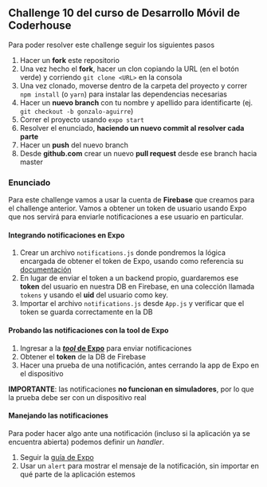 ## Challenge 10 del curso de Desarrollo Móvil de Coderhouse

Para poder resolver este challenge seguir los siguientes pasos

1. Hacer un **fork** este repositorio
1. Una vez hecho el **fork**, hacer un clon copiando la URL (en el botón verde) y corriendo `git clone <URL>` en la consola
1. Una vez clonado, moverse dentro de la carpeta del proyecto y correr `npm install` (o `yarn`) para instalar las dependencias necesarias
1. Hacer un **nuevo branch** con tu nombre y apellido para identificarte (ej. `git checkout -b gonzalo-aguirre`)
1. Correr el proyecto usando `expo start`
1. Resolver el enunciado, **haciendo un nuevo commit al resolver cada parte**
1. Hacer un **push** del nuevo branch
1. Desde **github.com** crear un nuevo **pull request** desde ese branch hacia master

### Enunciado

Para este challenge vamos a usar la cuenta de **Firebase** que creamos para el challenge anterior.
Vamos a obtener un token de usuario usando Expo que nos servirá para enviarle notificaciones a ese usuario en particular.

#### Integrando notificaciones en Expo
1. Crear un archivo `notifications.js` donde pondremos la lógica encargada de obtener el token de Expo, usando como referencia su [documentación](https://docs.expo.io/versions/latest/guides/push-notifications#1-save-the-users-expo-push-token-145) 
1. En lugar de enviar el token a un backend propio, guardaremos ese **token** del usuario en nuestra DB en Firebase, en una colección llamada `tokens` y usando el **uid** del usuario como key.
1. Importar el archivo `notifications.js` desde `App.js` y verificar que el token se guarda correctamente en la DB

#### Probando las notificaciones con la tool de Expo
1. Ingresar a la [**_tool_ de Expo**](https://expo.io/dashboard/notifications) para enviar notificaciones
1. Obtener el **token** de la DB de Firebase
1. Hacer una prueba de una notificación, antes cerrando la app de Expo en el dispositivo

**IMPORTANTE**: las notificaciones **no funcionan en simuladores**, por lo que la prueba debe ser con un dispositivo real

#### Manejando las notificaciones
Para poder hacer algo ante una notificación (incluso si la aplicación ya se encuentra abierta) podemos definir un _handler_.

1. Seguir la [guía de Expo](https://docs.expo.io/versions/latest/guides/push-notifications#3-handle-receiving-andor-selecting-the-notification-145)
1. Usar un `alert` para mostrar el mensaje de la notificación, sin importar en qué parte de la aplicación estemos